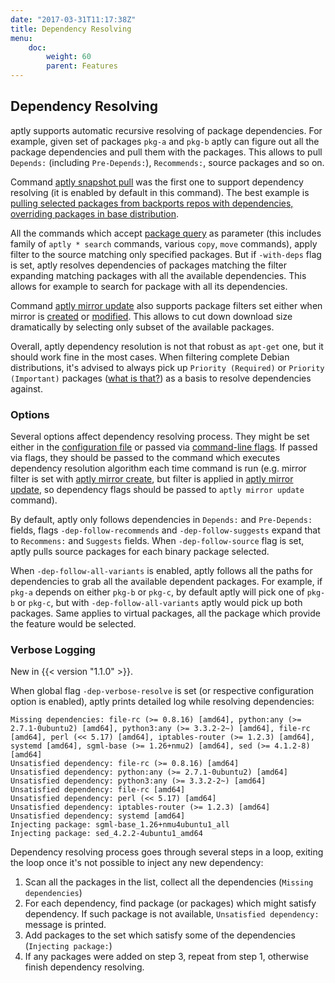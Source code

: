 ```yaml
---
date: "2017-03-31T11:17:38Z"
title: Dependency Resolving
menu:
    doc:
        weight: 60
        parent: Features
---
```


Dependency Resolving
--------------------

aptly supports automatic recursive resolving of package dependencies. For example, given set
of packages `pkg-a` and `pkg-b` aptly can figure out all the package dependencies and pull them
with the packages. This allows to pull `Depends:` (including `Pre-Depends:`), `Recommends:`, source
packages and so on.

Command [aptly snapshot pull](/doc/aptly/snapshot/pull) was the first one to support dependency resolving
(it is enabled by default in this command). The best example is
[pulling selected packages from backports repos with dependencies, overriding packages in base distribution](/tutorial/pull).

All the commands which accept [package query](/doc/feature/query) as parameter (this includes family of
`aptly * search` commands, various `copy`, `move` commands), apply filter to the source matching only specified
packages. But if `-with-deps` flag is set, aptly resolves dependencies of packages matching the filter expanding
matching packages with all the available dependencies. This allows for example to search for package with all its
dependencies.

Command [aptly mirror update](/doc/aptly/mirror/update) also supports package filters set either when mirror is
[created](/doc/aptly/mirror/create) or [modified](/doc/aptly/mirror/edit). This allows to cut down download size
dramatically by selecting only subset of the available packages.

Overall, aptly dependency resolution is not that robust as `apt-get` one, but it should work fine in the most cases.
When filtering complete Debian distributions, it's advised to always pick up `Priority (Required)` or
`Priority (Important)` packages
([what is that?](https://www.debian.org/doc/manuals/debian-faq/ch-pkg_basics.en.html#s-priority)) as a basis to resolve
dependencies against.

### Options

Several options affect dependency resolving process. They might be set either in the [configuration file](/doc/configuration) or
passed via [command-line flags](/doc/aptly/flags). If passed via flags, they should be passed to the command which executes
dependency resolution algorithm each time command is run (e.g. mirror filter is set with [aptly mirror create](/doc/aptly/mirror/create),
but filter is applied in [aptly mirror update](/doc/aptly/mirror/update), so dependency flags should be passed to
`aptly mirror update` command).

By default, aptly only follows dependencies in `Depends:` and `Pre-Depends:` fields, flags `-dep-follow-recommends` and
`-dep-follow-suggests` expand that to `Recommens:` and `Suggests` fields. When `-dep-follow-source` flag is set, aptly
pulls source packages for each binary package selected.

When `-dep-follow-all-variants` is enabled, aptly follows all the paths for dependencies to grab all the available
dependent packages. For example, if `pkg-a` depends on either `pkg-b` or `pkg-c`, by default aptly will pick one of
`pkg-b` or `pkg-c`, but with `-dep-follow-all-variants` aptly would pick up both packages. Same applies to virtual packages,
all the package which provide the feature would be selected.

### Verbose Logging

New in {{< version "1.1.0" >}}.

When global flag `-dep-verbose-resolve` is set (or respective configuration option is enabled), aptly prints
detailed log while resolving dependencies:

    Missing dependencies: file-rc (>= 0.8.16) [amd64], python:any (>= 2.7.1-0ubuntu2) [amd64], python3:any (>= 3.3.2-2~) [amd64], file-rc [amd64], perl (<< 5.17) [amd64], iptables-router (>= 1.2.3) [amd64], systemd [amd64], sgml-base (>= 1.26+nmu2) [amd64], sed (>= 4.1.2-8) [amd64]
    Unsatisfied dependency: file-rc (>= 0.8.16) [amd64]
    Unsatisfied dependency: python:any (>= 2.7.1-0ubuntu2) [amd64]
    Unsatisfied dependency: python3:any (>= 3.3.2-2~) [amd64]
    Unsatisfied dependency: file-rc [amd64]
    Unsatisfied dependency: perl (<< 5.17) [amd64]
    Unsatisfied dependency: iptables-router (>= 1.2.3) [amd64]
    Unsatisfied dependency: systemd [amd64]
    Injecting package: sgml-base_1.26+nmu4ubuntu1_all
    Injecting package: sed_4.2.2-4ubuntu1_amd64

Dependency resolving process goes through several steps in a loop, exiting the loop once it's not possible to inject any
new dependency:

1. Scan all the packages in the list, collect all the dependencies (`Missing dependencies`)
2. For each dependency, find package (or packages) which might satisfy dependency. If such package
is not available, `Unsatisfied dependency:` message is printed.
3. Add packages to the set which satisfy some of the dependencies (`Injecting package:`)
4. If any packages were added on step 3, repeat from step 1, otherwise finish dependency resolving.
